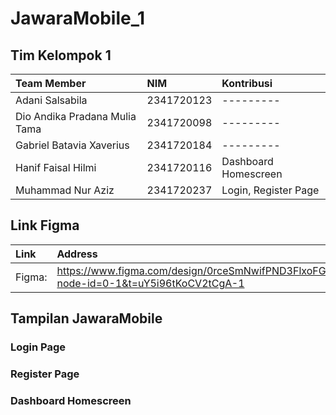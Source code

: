 # JawaraMobile_1

## Tim Kelompok 1
| Team Member          | NIM        |Kontribusi                                                                                                                      |
| :------------------- | :--------- | :-------------------------------------------------------------------------------------------------------------------------- |
| Adani Salsabila | 2341720123 | ---------           |
| Dio Andika Pradana Mulia Tama    | 2341720098 | --------- |
| Gabriel Batavia Xaverius | 2341720184 | ---------                     |
| Hanif Faisal Hilmi  | 2341720116 | Dashboard Homescreen               |
| Muhammad Nur Aziz  | 2341720237 | Login, Register Page              |

## Link Figma
| Link                 | Address                                                                             |
| :------------------- | :-----------------------------------------------------------------------------------|
|Figma: |https://www.figma.com/design/0rceSmNwifPND3FlxoFGlB/JawaraUI?node-id=0-1&t=uY5i96tKoCV2tCgA-1|
## Tampilan JawaraMobile

### Login Page

### Register Page

### Dashboard Homescreen

